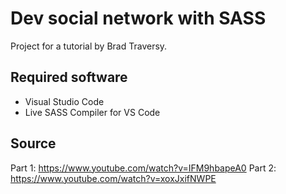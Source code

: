 # Dev social network with SASS

Project for a tutorial by Brad Traversy.

## Required software

- Visual Studio Code
- Live SASS Compiler for VS Code

## Source

Part 1: <https://www.youtube.com/watch?v=IFM9hbapeA0>
Part 2: <https://www.youtube.com/watch?v=xoxJxifNWPE>
